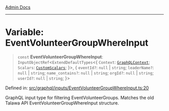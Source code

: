 [Admin Docs](/)

***

# Variable: EventVolunteerGroupWhereInput

> `const` **EventVolunteerGroupWhereInput**: `InputObjectRef`\<`ExtendDefaultTypes`\<\{ `Context`: [`GraphQLContext`](../../../context/type-aliases/GraphQLContext.md); `Scalars`: [`CustomScalars`](../../../scalars/type-aliases/CustomScalars.md); \}\>, \{ `eventId?`: `null` \| `string`; `leaderName?`: `null` \| `string`; `name_contains?`: `null` \| `string`; `orgId?`: `null` \| `string`; `userId?`: `null` \| `string`; \}\>

Defined in: [src/graphql/inputs/EventVolunteerGroupWhereInput.ts:20](https://github.com/Sourya07/talawa-api/blob/583d62db9438de398bb9012a4a2617e2cb268b08/src/graphql/inputs/EventVolunteerGroupWhereInput.ts#L20)

GraphQL input type for filtering EventVolunteerGroups.
Matches the old Talawa API EventVolunteerGroupWhereInput structure.
